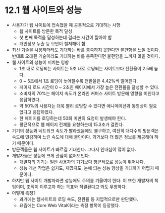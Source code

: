 # 12.1 웹 사이트와 성능

- 사용자가 웹 사이트에 접속했을 때 공통적으로 기대하는 사항
  - 웹 사이트를 방문한 목적 달성
  - 첫 번째 목적을 달성하는데 걸리는 시간이 짧아야 함
  - 개인정보 누출 등 보안이 철저해야 함
- 최신 기술을 사용하더라도 기대하는 바를 충족하지 못한다면 불편함을 느낄 것이다. 반대로 오래된 기술이라도 기대하는 바를 충족한다면 불편함을 느끼지 않을 것이다.
- 웹 사이트의 성능이 미치는 영향
  - 1초 내로 로딩되는 사이트는 5초 내로 로딩되는 사이트보다 전환율이 2.5배 높다.
  - 0 ~ 5초에서 1초 로딩이 늦어질수록 전환율은 4.42%씩 떨어진다.
  - 페이지 로드 시간이 0 ~ 2초인 페이지에서 가장 높은 전환율을 달성할 수 있다.
  - 소비자의 70%는 페이지 속도가 온라인 커머스 사이트 방문에 영향을 미친다고 응답하였다.
  - 약 50%의 사용자는 더욱 빨리 로딩할 수 있다면 애니메이션과 동영상이 필요없다고 응답하였다.
  - 한 페이지를 로딩하는데 50회 미만의 요청이 발생해야 한다.
  - 평균적으로 웹 페이지 전체를 요청하는데 15.3초가 걸린다.
- 기기의 성능과 네트워크 속도가 빨라졌음에도 불구하고, 여전히 대다수의 방문객은 속도에 민감하며 느린 속도에 대해 불만이다. 과거보다 더 많은 정보를 제공해야 하기 때문이다.
- 방문객들은 웹 사이트가 빠르길 기대한다. 그다지 인내심이 많이 없다.
- 개발자들은 성능에 크게 관심이 없어보인다.
  - 개발자의 기기는 일반 사용자의 기기보다 평균적으로 성능이 뛰어나다.
  - 성능 개선 작업은 쉽지도, 재밌지도, 눈에 띄는 성능 향상을 기대하기 어렵기 때문이다.
- 하지만 웹 사이트 개발자라면 성능에도 주의를 기울여야 한다. 이 또한 개발자의 책임이며, 조직이 이루고자 하는 목표와 직결된다고 봐도 무방하다.
- 어떻게 측정?
  - 과거에는 웹사이트의 로딩 속도, 전환율 등 지엽적으로만 판단했다.
  - 요즘에는 Core Web Vital이라는 측정 항목이 등장했다.
